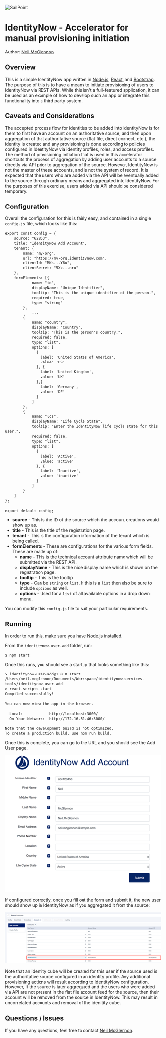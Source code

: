 ![SailPoint](https://files.accessiq.sailpoint.com/modules/builds/static-assets/perpetual/sailpoint/logo/1.0/sailpoint_logo_color_228x50.png)

# IdentityNow - Accelerator for manual provisioning initiation

Author: [Neil McGlennon](mailto:neil.mcglennon@sailpoint.com)

## Overview

This is a simple IdentityNow app written in [Node.js](https://nodejs.org/en/), [React](), and [Bootstrap](). The purpose of this is to have a means to initiate provisioning of users to IdentityNow via REST APIs. While this isn't a full-featured application, it can be used as an example of how to develop such an app or integrate this functionality into a third party system.

## Caveats and Considerations

The accepted process flow for identities to be added into IdentityNow is for them to first have an account on an authoritative source, and then upon aggregation of that authoritative source (flat file, direct connect, etc.), the identity is created and any provisioning is done according to policies configured in IdentityNow via identity profiles, roles, and access profiles. The method of provisioning initiation that is used in this accelerator shortcuts the process of aggregation by adding user accounts to a source directly via API prior to aggregation of the source. However, IdentityNow is not the master of these accounts, and is not the system of record. It is expected that the users who are added via the API will be eventually added to the source through ordinary means and aggregated into IdentityNow. For the purposes of this exercise, users added via API should be considered temporary.

## Configuration

Overall the configuration for this is fairly easy, and contained in a single `config.js` file, which looks like this:

~~~
export const config = {
    source: "62863",
    title: "IdentityNow Add Account",
    tenant: {
        name: "my-org",
        url: "https://my-org.identitynow.com",
        clientId: "MKs...Y6u",
        clientSecret: "5Xz...nru"
    },
    formElements: [{
            name: "id",
            displayName: "Unique Identifier",
            tooltip: "This is the unique identifier of the person.",
            required: true,
            type: "string"
        },
			...
        {
            name: "country",
            displayName: "Country",
            tooltip: "This is the person's country.",
            required: false,
            type: "list",
            options: [
              {
                label: 'United States of America',
                value: 'US'
              }, {
                label: 'United Kingdom',
                value: 'UK'
              },{
                label: 'Germany',
                value: 'DE'
              }
            ]
        },
        {
            name: "lcs",
            displayName: "Life Cycle State",
            tooltip: "Enter the IdentityNow life cycle state for this user.",
            required: false,
            type: "list",
            options: [
              {
                label: 'Active',
                value: 'active'
              }, {
                label: 'Inactive',
                value: 'inactive'
              }
            ]
        }
    ]
};

export default config;
~~~

- **source** - This is the ID of the source which the account creations would show up as.
- **title** - This is the title of the registration page.
- **tenant** - This is the configuration information of the tenant which is being called.
- **formElements** - These are configurations for the various form fields.  These are made up of:
  - **name** - This is the technical account attribute name which will be submitted via the REST API.
  - **displayName** - This is the nice display name which is shown on the registration page.
  - **tooltip** - This is the tooltip 
  - **type** - Can be `string` or `list`.  If this is a `list` then also be sure to include `options` as well.
  - **options** - Used for a `list` of all available options in a drop down menu.

You can modify this `config.js` file to suit your particular requirements.

## Running

In order to run this, make sure you have [Node.js](https://nodejs.org/en/) installed.

From the `identitynow-user-add` folder, run:

~~~
$ npm start
~~~

Once this runs, you should see a startup that looks something like this:

~~~
> identitynow-user-add@1.0.0 start /Users/neil.mcglennon/Documents/Workspace/identitynow-services-tools/identitynow-user-add
> react-scripts start
Compiled successfully!

You can now view the app in the browser.

  Local:            http://localhost:3000/
  On Your Network:  http://172.16.52.46:3000/

Note that the development build is not optimized.
To create a production build, use npm run build.
~~~

Once this is complete, you can go to the URL and you should see the Add User page.

![SailPoint](./doc/add-user.png) 

If configured correctly, once you fill out the form and submit it, the new user should show up in IdentityNow as if you aggregated it from the source:

![SailPoint](./doc/screen04.png)

Note that an identity cube will be created for this user if the source used is the authoritative source configured in an identity profile. Any additional provisioning actions will result according to IdentityNow configuration. However, if the source is later aggregated and the users who were added via API are not present in the flat file account feed for the source, then their account will be removed from the source in IdentityNow. This may result in uncorrelated accounts and removal of the idenitity cube.

## Questions / Issues

If you have any questions, feel free to contact [Neil McGlennon](mailto:neil.mcglennon@sailpoint.com). 
